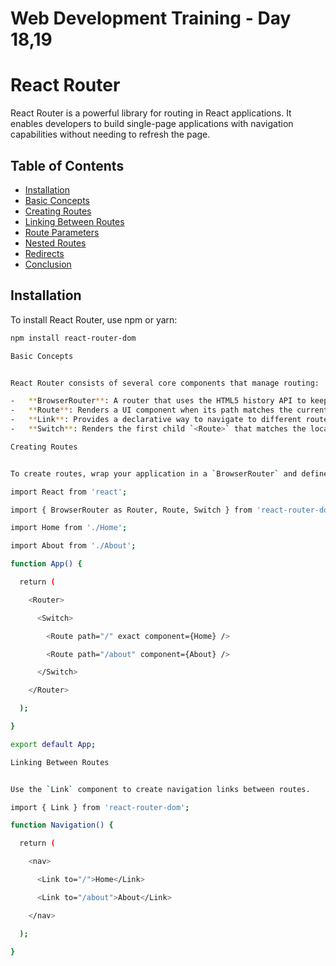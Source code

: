# Web Development Training - Day 18,19

# React Router

React Router is a powerful library for routing in React applications. It enables developers to build single-page applications with navigation capabilities without needing to refresh the page.

## Table of Contents

- [Installation](#installation)
- [Basic Concepts](#basic-concepts)
- [Creating Routes](#creating-routes)
- [Linking Between Routes](#linking-between-routes)
- [Route Parameters](#route-parameters)
- [Nested Routes](#nested-routes)
- [Redirects](#redirects)
- [Conclusion](#conclusion)

## Installation

To install React Router, use npm or yarn:

```bash
npm install react-router-dom

Basic Concepts


React Router consists of several core components that manage routing:

-   **BrowserRouter**: A router that uses the HTML5 history API to keep your UI in sync with the URL.
-   **Route**: Renders a UI component when its path matches the current URL.
-   **Link**: Provides a declarative way to navigate to different routes.
-   **Switch**: Renders the first child `<Route>` that matches the location.

Creating Routes


To create routes, wrap your application in a `BrowserRouter` and define routes using the `Route` component.

import React from 'react';

import { BrowserRouter as Router, Route, Switch } from 'react-router-dom';

import Home from './Home';

import About from './About';

function App() {

  return (

    <Router>

      <Switch>

        <Route path="/" exact component={Home} />

        <Route path="/about" component={About} />

      </Switch>

    </Router>

  );

}

export default App;

Linking Between Routes


Use the `Link` component to create navigation links between routes.

import { Link } from 'react-router-dom';

function Navigation() {

  return (

    <nav>

      <Link to="/">Home</Link>

      <Link to="/about">About</Link>

    </nav>

  );

}

